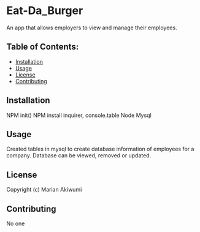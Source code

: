# Eat-Da_Burger
An app that allows employers to view and manage their employees.

## Table of Contents: 
* [Installation](#installation)
* [Usage](#usage)
* [License](#license)
* [Contributing](#contributing)

## Installation  

NPM init()
NPM install inquirer, console.table
Node
Mysql

## Usage

Created tables in mysql to create database information of employees for a company. Database can be viewed, removed or updated.

## License
Copyright (c) Marian Akiwumi

## Contributing
No one